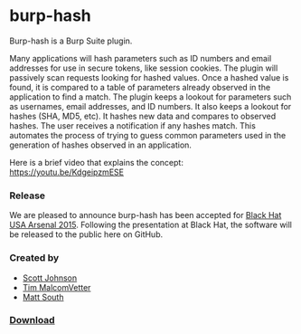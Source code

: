 # burp-hash

Burp-hash is a Burp Suite plugin. 

Many applications will hash parameters such as ID numbers and email addresses for use in secure tokens, like session cookies. The plugin will passively scan requests looking for hashed values. Once a hashed value is found, it is compared to a table of parameters already observed in the application to find a match. The plugin keeps a lookout for parameters such as usernames, email addresses, and ID numbers. It also keeps a lookout for hashes (SHA, MD5, etc). It hashes new data and compares to observed hashes. The user receives a notification if any hashes match. This automates the process of trying to guess common parameters used in the generation of hashes observed in an application.

Here is a brief video that explains the concept: https://youtu.be/KdgeipzmESE

### Release

We are pleased to announce burp-hash has been accepted for [Black Hat USA Arsenal 2015](https://www.blackhat.com/us-15/arsenal.html#burp-hash). Following the presentation at Black Hat, the software will be released to the public here on GitHub.


### Created by

* [Scott Johnson](https://twitter.com/scottj)
* [Tim MalcomVetter](https://twitter.com/TeeEmmVee)
* [Matt South](https://twitter.com/themattymcfatty)

### [Download](https://github.com/burp-hash/burp-hash/releases/)


